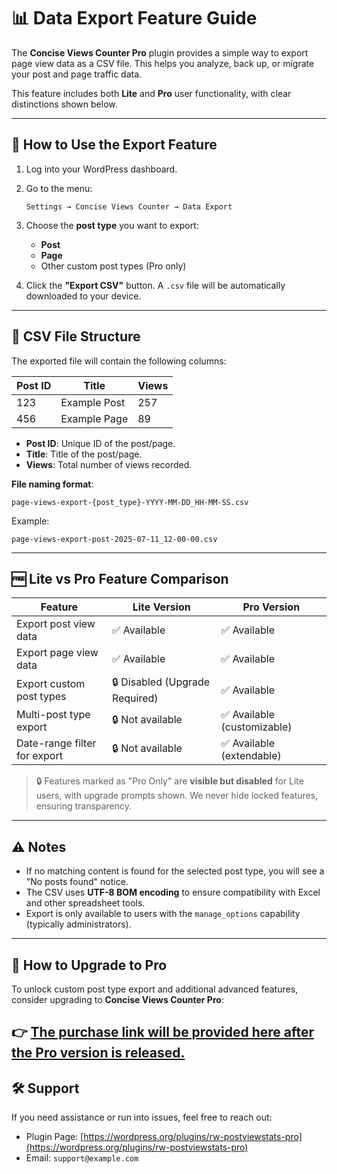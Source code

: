 # 📊 Data Export Feature Guide

The **Concise Views Counter Pro** plugin provides a simple way to export page view data as a CSV file. This helps you analyze, back up, or migrate your post and page traffic data.

This feature includes both **Lite** and **Pro** user functionality, with clear distinctions shown below.

---

## 🧭 How to Use the Export Feature

1. Log into your WordPress dashboard.

2. Go to the menu:
   ```
   Settings → Concise Views Counter → Data Export
   ```

3. Choose the **post type** you want to export:
   - **Post**
   - **Page**
   - Other custom post types (Pro only)

4. Click the **"Export CSV"** button. A `.csv` file will be automatically downloaded to your device.

---

## 📁 CSV File Structure

The exported file will contain the following columns:

| Post ID | Title          | Views   |
|---------|----------------|---------|
| 123     | Example Post    | 257     |
| 456     | Example Page    | 89      |

- **Post ID**: Unique ID of the post/page.
- **Title**: Title of the post/page.
- **Views**: Total number of views recorded.

**File naming format**:
```
page-views-export-{post_type}-YYYY-MM-DD_HH-MM-SS.csv
```

Example:
```
page-views-export-post-2025-07-11_12-00-00.csv
```

---

## 🆓 Lite vs Pro Feature Comparison

| Feature                             | Lite Version | Pro Version |
|-------------------------------------|--------------|-------------|
| Export post view data               | ✅ Available  | ✅ Available |
| Export page view data               | ✅ Available  | ✅ Available |
| Export custom post types            | 🔒 Disabled (Upgrade Required) | ✅ Available |
| Multi-post type export              | 🔒 Not available | ✅ Available (customizable) |
| Date-range filter for export        | 🔒 Not available | ✅ Available (extendable) |

> 🔒 Features marked as "Pro Only" are **visible but disabled** for Lite users, with upgrade prompts shown. We never hide locked features, ensuring transparency.

---

## ⚠️ Notes

- If no matching content is found for the selected post type, you will see a "No posts found" notice.
- The CSV uses **UTF-8 BOM encoding** to ensure compatibility with Excel and other spreadsheet tools.
- Export is only available to users with the `manage_options` capability (typically administrators).

---

## 🚀 How to Upgrade to Pro

To unlock custom post type export and additional advanced features, consider upgrading to **Concise Views Counter Pro**:

👉 [The purchase link will be provided here after the Pro version is released.](#)
---

## 🛠 Support

If you need assistance or run into issues, feel free to reach out:

- Plugin Page: [https://wordpress.org/plugins/rw-postviewstats-pro](https://wordpress.org/plugins/rw-postviewstats-pro)
- Email: `support@example.com`
